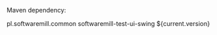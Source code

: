 Maven dependency:

<dependency>
    <groupId>pl.softwaremill.common</groupId>
    <artifactId>softwaremill-test-ui-swing</artifactId>
    <version>${current.version}</version>
</dependency>
